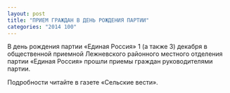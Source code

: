 ```yaml
---
layout: post
title: "ПРИЕМ ГРАЖДАН В ДЕНЬ РОЖДЕНИЯ ПАРТИИ"
categories: "2014 100"
---
```


В день рождения партии «Единая Россия» 1 (а также 3) декабря в общественной приемной Лежневского районного местного отделения партии «Единая Россия» прошли приемы граждан руководителями партии.

Подробности читайте в газете «Сельские вести».



